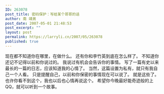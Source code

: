 ```yaml
---
ID: 263078
post_title: 密码保护：写给某个哥哥的话
author: 南 靖男
post_date: 2007-05-01 21:48:53
post_excerpt: ""
layout: post
permalink: https://larryli.cn/2007/05/263078
published: true
---
```

现在都不知道你在哪里，在做什么。
还有你和李竹英到底在怎么样了。
不知道你还记不记得以前和你说过的。
我说过有机会会告诉你的事情。
写了一篇有史以来最长的一篇的日志，应该知道我的心情了。
当然，这篇设置为私有，就只有我自己一个人看。
只是提醒自己，以前和你保密的事情现在可以说了。
就是这些了。也许你看不到这个，我也以后也心情再说这个。
希望你今晚最好能奇迹般的上QQ，就可以听到一个故事。